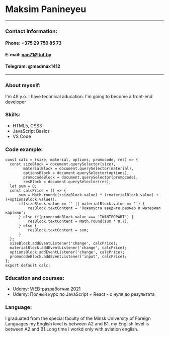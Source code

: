 # Maksim Panineyeu  
---  
### Contact information:  
#### Phone: +375 29 750 85 73
#### E-mail: <pan71@tut.by>
#### Telegram: @madmax1412
---  
### About myself:
I'm 49 y.o. I have technical aducation.
I'm going to become a front-end developer
### Skills:
- HTML5, CSS3
- JavaScript Basics
- VS Code  
### Code example:
  ```
  const calc = (size, material, options, promocode, res) => {
    const sizeBlock = document.querySelector(size),
          materialBlock = document.querySelector(material),
          optionsBlock = document.querySelector(options),
          promocodeBlock = document.querySelector(promocode),
          resBlock = document.querySelector(res);
    let sum = 0;
    const calcPrice = () => {
        sum = Math.round((+sizeBlock.value) * (+materialBlock.value) + (+optionsBlock.value));
        if(sizeBlock.value == '' || materialBlock.value == '') {
            resBlock.textContent = 'Пожалуста введите размер и материал картины';
        } else if(promocodeBlock.value === 'IWANTPOPART') {
            resBlock.textContent = Math.round(sum * 0.7);
        } else {
            resBlock.textContent = sum;
        }
    };
    sizeBlock.addEventListener('change', calcPrice);
    materialBlock.addEventListener('change', calcPrice);
    optionsBlock.addEventListener('change', calcPrice);
    promocodeBlock.addEventListener('input', calcPrice);
};
export default calc;   
```
### Education and courses:  
- Udemy: WEB-разработчик 2021
- Udemy: Полный курс по JavaScript + React - с нуля до результата  
### Language:  
I graduated from the special faculty of the Minsk University of Foreign Languages 
my English level is between A2 and B1.
my English level is between A2 and B1.Long time i workd only with aviation english.